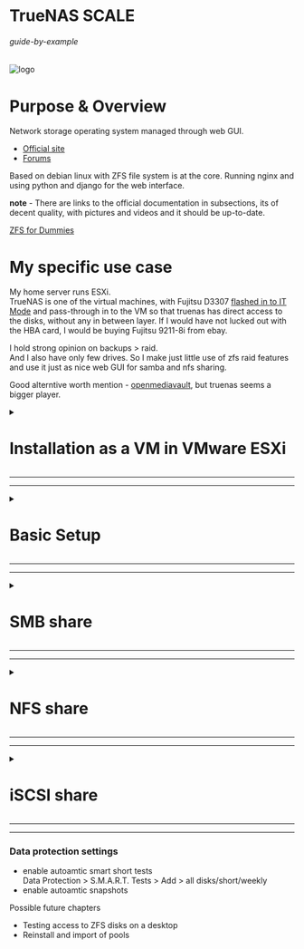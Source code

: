 # TrueNAS SCALE

###### guide-by-example

![logo](https://i.imgur.com/9ocPlzl.png)

# Purpose & Overview

Network storage operating system managed through web GUI.<br>

* [Official site](https://www.truenas.com/truenas-scale/)
* [Forums](https://www.truenas.com/community/forums/truenas-scale-discussion/)

Based on debian linux with ZFS file system is at the core.
Running nginx and using python and django for the web interface.

**note** - There are links to the official documentation in subsections,
its of decent quality, with pictures and videos and it should be up-to-date.

[ZFS for Dummies](https://blog.victormendonca.com/2020/11/03/zfs-for-dummies/)

# My specific use case

My home server runs ESXi.<br>
TrueNAS is one of the virtual machines,
with Fujitsu D3307 [flashed in to IT Mode](https://forums.servethehome.com/index.php?threads/the-versatile-sas3008-chipset-my-vendor-crossflashing-adventures.28297/page-4#post-319106)
and pass-through in to the VM so that truenas has direct access to the disks,
without any in between layer. If I would have not lucked out with the HBA card,
I would be buying Fujitsu 9211-8i from ebay.

I hold strong opinion on backups > raid.<br>
And I also have only few drives.
So I make just little use of zfs raid features and use it just as nice web GUI
for samba and nfs sharing.

Good alterntive worth mention - [openmediavault](https://www.openmediavault.org/),
but truenas seems a bigger player.

<details>
<summary><h1>Installation as a VM in VMware ESXi</h1></summary>

![esxi-vm](https://i.imgur.com/hqatTKG.png)

[The official documentation.](https://www.truenas.com/docs/scale/gettingstarted/install/installingscale/)

Make sure the Esxi host has correc time and ntp sync.

* [download ISO](https://www.truenas.com/download-truenas-scale/)
* upload it to ESXi datastore
* create new VM
    * Guest OS family - linux
    * Guest OS version - Debian <latest> 64-bit 
    * give it 2 cpu cores
    * give it 4GB RAM with sub-setting: `Reserve all guest memory (All locked)`
    * give it 50GB disk space
    * mount ISO in to the dvd drive
    * SCSI Controller was left at default - vmware paravirtual
    * switch tab and change boot from bios to uefi
* click through the Installation
* pick admin user and set password
* login, shutdown
* ESXi - edit VM, add other device, PCI device,
  should be listed HBA card thats passthrough
  so that truenas has direct disks access

</details>

---
---

<details>
<summary><h1>Basic Setup</h1></summary>

### Static IP address

* turn off dhcp and set static ip and mask<br>
  Network > Interfaces<br>
  uncheck DHCP; Add Aliases, IP address=10.0.19.11; mask=24<br>
  on save it asks for the gateway IP
* set hostname, DNS server and enable netbios discovery<br>
  Network > Global Configuration > Settings<br>
  check `NetBIOS-NS`; set hostname; set dns if it's not

### Set time

* Set time zone and date format<br>
  System Settings > General > Localization > Settings<br>
  Timezone=Europe/Bratislava; Date Format=2 Jan 2023

If there are issues with the time... enable ssh service, ssh in to the truenas 
check few things

* `timedatectl` - general time info
* `sudo ntpq -p` - lists configured ntp servers, the symbols in the first column
 `+, -, *` [note the use](https://web.archive.org/web/20230102105411/https://detailed.wordpress.com/2017/10/22/understanding-ntpq-output/)
* `sudo ntpq -c sysinfo` - operational summary
* `sudo ntpd -g -x -q pool.ntp.org` - force sync to a pool
* `sudo sntp pool.ntp.org` - force sync to a pool
* `systemctl status ntp.service` - check service status
* `sudo journalctl -u ntp.service` - check journal info of the service
* `sudo systemctl restart ntp.service` - restart the service
* `cat /etc/ntp.conf` - check the config 
* `sudo hwclock --systohc --utc` - set utc time to rtc clock, hardware clock runnin in bios

![timedatectl](https://i.imgur.com/aIMm7WT.png)

I faced an issue of time being out of sync after restarts and ntpq command
failing to connect. Reason for this was Esxi host not having default gateway
correctly set and so never being able to sync its time.

### Pools and Datasets

![zfs-layout](https://i.imgur.com/uQXaw3h.png)

### Pool

[The official documentation.](https://www.truenas.com/docs/core/coretutorials/storage/pools/poolcreate/)

Pool is like a virtual unformated hard drive. Can't be mounted,
cant be used without *"partitioning"* it first.
But it is at the creation of pool where "raid" is set.

* start creating a pool<br>
  Storage > Create Pool button<br>
  name it; I prefer to not encrypt, that comes with datasets
* assign physical disks to the pool's default VDev,
  if needed, more VDevs can be added<br>
  select "raid" type for the VDev - stripe, mirror
* Create

For destruction of a pool - Storage > Export/Disconnect button

### Dataset

[The official documentation.](https://www.truenas.com/docs/core/coretutorials/storage/pools/datasets/)

`Dataset` is like a partition in the classical terms. It's where filesystem
actually comes to play, with all the good stuff like mount, access, quotas,
compression, snapshots,...

* start creating a dataset<br>
  Datasets > Add Dataset button<br>
  name it; I prefer to turn off compression
* set encryption to passphrase if desired<br>
  this encryption prevents access to the data after shutdown,
  nothing to do with sharing
* set Case sensitivity to `Insensitive` if windows will be accessing this dataset
* set Share Type to `SMB` if planning to share with SMB, which is the most used
  way to share, especially for windows or mixed access

### Zvol

`Zvol` is a direct alternative to dataset.<br>
When planning to use iScsi with its approach of mounting network storage
as a block device.
This provides great speeds with small files, but at the cost of space.

</details>

---
---

<details>
<summary><h1>SMB share</h1></summary>

Should be go-to for most cases, as all systems(win, linux, mac, 
android, ios) have mature reliable smb clients.

To see connected users, SSH in and `sudo smbstatus -b`

* Windows (SMB) Shares > Add 
* set path to the dataset to share
* set the name under which it will be shared
* set Purpose if there is a special case
* on save the service will be enabled, if its not already

Now to deal with the permissions<br>
There are two type of permissions accessible through icons in the share view

* Share ACL - set to allow everyone by default
* Edit Filesystem ACL - where one actually wants to control permissions

Create smb user and allow the access to the share

* Credentials > Local Users > Add
* set user name, for example: smb_usr<br>
  note the default UID for very first account added manually being `3000`
* set password
* switch to Shares > Edit Filesystem ACL (shield icon)
* in Edit ACL > Add Item > smb_usr
* set desired permissions

Trying to access the IP of truenas instance with the now set credentials
should allow full access to the share.

Worth noting that it's the UID number that identifies users,
not the username.

### SMB share for everyone

One might think that just allowing group `everyone@` access is enough.
But when someone connects to a share, there must be a username used.
For this a guest account needs to be enabled,
which under the hood is named `nobody`

* in Shares > Windows (SMB) Shares > edit the share
* Advanced Options > Allow Guest Access

### Mounting network share at boot

Using systemd. And the instructions from [arch wiki.](https://wiki.archlinux.org/title/samba#As_systemd_unit)

I prefer setting permissions in the unit

check your user `id $whoami` for uid and gid

`/etc/systemd/system/mnt-bigdisk.mount`
```ini
[Unit]
Description=12TB truenas mount

[Mount]
What=//10.0.19.11/Dataset-01
Where=/mnt/bigdisk
Options=rw,username=bastard,password=lalala,file_mode=0644,dir_mode=0755,uid=1000,gid=1000
Type=cifs
TimeoutSec=10

[Install]
WantedBy=multi-user.target
```

`/etc/systemd/system/mnt-bigdisk.automount`
```ini
[Unit]
Description=12TB truenas mount

[Automount]
Where=/mnt/bigdisk

[Install]
WantedBy=multi-user.target
```
</details>

---
---

<details>
<summary><h1>NFS share</h1></summary>

Linux to linux file sharing. Simple.

Before creation of nfs share, a linux permission group should be planned to use.<br>
Lets say that a group named `nfs` with gid `1100`

on linux client machine

 - `sudo groupadd -g 1100 nfs` - create the group
 - `sudo gpasswd -a bastard nfs` - add the user in to the group
 - log out, log in, check with `id`

Now on truenas the new group is created and set for the dataset
and NFSv4 share is set.

* create nfs group with guid 1100<br>
  Credentials > Local Groups > Add > GID = 1100; Name = nfs
* create new Dataset<br>
  Datasets > Add Dataset > Name it; keep defaults
* set `nfs` group for this dataset root
  Datasets > Permissions (scroll down, bottom right) > Edit<br>
  Group = nfs; check `Apply Group`; check `Apply permissions recursively`<br>
  Save
* switch NFS to version 4<br>
  Shares > UNIX (NFS) Shares > three dots > Config Service<br>
  check `Enable NFSv4`; check `NFSv3 ownership model for NFSv4`<br>
  Save
* Set nfs share<br>
  Shares > UNIX (NFS) Shares > Add<br>
  pick path to the dataset<br>
  Save


Test mounting on client machine, in my case arch linux machine,
[here](https://wiki.archlinux.org/title/NFS#Client) is wiki on nfs

* check you see the share `showmount -e 10.0.19.11`
* mount the share `sudo mount 10.0.19.11:/mnt/Pool-02/sun/ ~/temp`
* should work can check version using `nfsstat -m` or `rpcinfo -p 10.0.19.11`

### Mounting network share at boot

Using systemd. And the instructions from [arch wiki.](https://wiki.archlinux.org/title/NFS#As_systemd_unit)

`/etc/systemd/system/mnt-truenas.mount`
```ini
[Unit]
Description=Truenas 6TB in stripe

[Mount]
What=10.0.19.11:/mnt/Pool-02/sun
Where=/mnt/truenas
Options=vers=4
Type=nfs
TimeoutSec=10

[Install]
WantedBy=multi-user.target
```

`/etc/systemd/system/mnt-truenas.automount`
```ini
[Unit]
Description=Truenas 6TB in stripe

[Automount]
Where=/mnt/truenas

[Install]
WantedBy=multi-user.target
```

</details>

---
---

<details>
<summary><h1>iSCSI share</h1></summary>

[The official documentation.](https://www.truenas.com/docs/scale/scaletutorials/shares/iscsi/addingiscsishares/)

Sharing disk space as a block device over network. 
Great perfromance, especially if lot of I/O small files stuff.
Only single client can work with the block device at once.

* **target** - a storage we want to make available over network
* **initiator** - a device connecting to a target
* **portal** - they say IP and port pair, but part of it is also authentication
* 

both target and initiator must be assigned IQN - iSCSI Qualified Name<br>
name format: iqn.yyyy-mm.naming-authority:unique name<br>
examples:<br>
`iqn.2016-04.com.open-iscsi:4ab2905b66ca`<br>
`iqn.2005-10.org.freenas.ctl:garbage`<br>
`iqn.1991-05.com.microsoft:tester-81`<br>


assuming all sections (portals, Initators groups, Authgorized access, targets, extents,..) are empty and doing it first time

* create a new Zvol<br>
  Datasets > Add Zvol button<br>
  set Name; set Size, they recommend less than 80% of the pool but can be forced higher;

* click through iSCSI share wizzard or do the manual setup<br>
  Shares > Block (iSCSI) Shares Targets > ...<br>

Manual setup

* Target Global Configuration<br>
  nothing really worth changing
* Portals<br>
  add some description and set IP of the truenas<br>
* Initiator<br>
  add some description and for now check Allow All Initiators
* Authorized Access<br>
  skip
* Targets<br>
  set name; set portal group; set initiator group; authentication kept none
* Extents<br>
  set name; device=some zvol; Logical Block Size=4096
* Associated Targets <br>
  set target; LUN ID=0; set extent

Enable iSCSI service. 

To test if it works.<br>
On windows just launching `iscsicpl.exe` and refreshing, connect, should work.

Arch linux wiki has [detailed instructions](https://wiki.archlinux.org/title/Open-iSCSI)

* `sudo pacman -S open-iscsi` - install
* `sudo systemctl enable --now iscsi.service` - start and enable it on boot
* `sudo iscsiadm --mode discovery --portal 10.0.19.11 --type sendtargets` - discover shares
* edit `/var/lib/iscsi/nodes/../default` and set `node.startup = automatic`
* `sudo iscsiadm -m node -L all` - login to all available targets 

Of note is recent change of configs location from /etc/iscsi to /var/lib/iscsi

### Encryption setup using fs

[very well written arch wiki page](https://wiki.archlinux.org/title/Fscrypt)

* format the iscsi disk<br> 
  `sudo mkfs.ext4 -O encrypt /dev/sdb1`<br>
  or enable it with `sudo tune2fs -O encrypt /dev/device`
* mount it lets say `/mnt/target1`
* install fscrypt<br>
  `sudo pacman -S fscrypt`
* enable it on the system `fscrypt setup`
* enable it on the mounted partition `sudo fscrypt setup /mnt/target1`
* create a directory there as you cant encrypt root of a partition
* encrypt the directory `fscrypt encrypt /mnt/target1/homework` 
* lock `fscrypt lock /mnt/target1/homework`
* lock `fscrypt unlock /mnt/target1/homework`

systemd mount files

`/etc/systemd/system/mnt-target1.mount`
```ini
[Unit]
Before=remote-fs.target
After=iscsi.service 
Requires=iscsi.service
Description=iscasi test share

[Mount]
What=/dev/disk/by-uuid/58b83770-2c68-463e-9ea4-6f62ef8c001d
Where=/mnt/target1
Type=ext4
Options=_netdev,noatime

[Install]
WantedBy=multi-user.target
```

`/etc/systemd/system/mnt-bigdisk.automount`
```ini
[Unit]
Description=iscasi test share

[Automount]
Where=/mnt/target1

[Install]
WantedBy=multi-user.target
```

* `/etc/iscsi/nodes` - where targets are added
* `/etc/iscsi/initiatorname.iscsi` - machines id
* `/etc/iscsi/iscsid.conf` - general config


</details>

---
---

### Data protection settings

* enable autoamtic smart short tests<br>
  Data Protection > S.M.A.R.T. Tests > Add > all disks/short/weekly
* enable autoamtic snapshots

Possible future chapters

* Testing access to ZFS disks on a desktop
* Reinstall and import of pools

